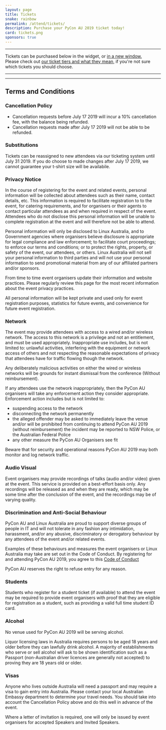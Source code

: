 ```yaml
---
layout: page
title: Tickets
snake: rainbow
permalink: /attend/tickets/
description: Purchase your PyCon AU 2019 ticket today!
card: tickets.png
sponsors: true
---
```

<script src='https://js.tito.io/v1' async></script>

<hr><span class="abstract">Tickets can be purchased below in the widget, or <a href="https://ti.to/pycon-au/2019">in a new window.</a><br>Please check out <a href="/attend/ticket-tiers">our ticket tiers and what they mean</a>, if you're not sure which tickets you should choose.
<hr>

<tito-widget event="pycon-au/2019"></tito-widget>
<link rel="stylesheet" type="text/css" href='/static/css/tito.css' />

<hr>

<a name="#terms"></a>
## Terms and Conditions

### Cancellation Policy

* Cancellation requests before July 17 2019 will incur a 10% cancellation fee, with the balance being refunded. 
* Cancellation requests made after July 17 2019 will not be able to be refunded. 

### Substitutions

Tickets can be reassigned to new attendees via our ticketing system until July 31 2019. If you do choose to made changes after July 17 2019, we cannot guarantee your t-shirt size will be availabile.

### Privacy Notice

In the course of registering for the event and related events, personal information will be collected about attendees such as their name, contact details, etc. This information is required to facilitate registration to to the event, for catering requirements, and for organisers or their agents to contact particular attendees as and when required in respect of the event. Attendees who do not disclose this personal information will be unable to complete registration at the event and will therefore not be able to attend.

Personal information will only be disclosed to Linux Australia, and to Government agencies where organisers believe disclosure is appropriate for legal compliance and law enforcement; to facilitate court proceedings; to enforce our terms and conditions; or to protect the rights, property, or safety of the event, our attendees, or others. Linux Australia will not sell your personal information to third parties and will not use your personal information to send promotional material from any of our affiliated partners and/or sponsors.

From time to time event organisers update their information and website practices. Please regularly review this page for the most recent information about the event privacy practices.

All personal information will be kept private and used only for event registration purposes, statistics for future events, and convenience for future event registration.

### Network
The event may provide attendees with access to a wired and/or wireless network. The access to this network is a privilege and not an entitlement, and must be used appropriately. Inappropriate use includes, but is not limited to: unlawful activities, interfering with the equipment or network access of others and not respecting the reasonable expectations of privacy that attendees have for traffic flowing though the network.

Any deliberately malicious activities on either the wired or wireless networks will be grounds for instant dismissal from the conference (Without reimbursement).

If any attendees use the network inappropriately, then the PyCon AU organisers will take any enforcement action they consider appropriate. Enforcement action includes but is not limited to:
* suspending access to the network
* disconnecting the network permanently
* the alleged offender may be asked to immediately leave the venue and/or will be prohibited from continuing to attend PyCon AU 2019 (without reimbursement)
the incident may be reported to NSW Police, or the Australian Federal Police
* any other measure the PyCon AU Organisers see fit

Beware that for security and operational reasons PyCon AU 2019 may both monitor and log network traffic.

### Audio Visual

Event organisers may provide recordings of talks (audio and/or video) given at the event. This service is provided on a best-effort basis only. Any recordings will be released as and when they are ready, which may be some time after the conclusion of the event, and the recordings may be of varying quality.

### Discrimination and Anti-Social Behaviour
PyCon AU and Linux Australia are proud to support diverse groups of people in IT and will not tolerate in any fashion any intimidation, harassment, and/or any abusive, discriminatory or derogatory behaviour by any attendees of the event and/or related events.

Examples of these behaviours and measures the event organisers or Linux Australia may take are set out in the Code of Conduct. By registering for and attending PyCon AU 2019, you agree to this [Code of Conduct](/conduct)

PyCon AU reserves the right to refuse entry for any reason.


### Students
Students who register for a student ticket (if available) to attend the event may be required to provide event organisers with proof that they are eligible for registration as a student, such as providing a valid full time student ID card.

### Alcohol
No venue used for PyCon AU 2019 will be serving alcohol. 

Liquor licensing laws in Australia requires persons to be aged 18 years and older before they can lawfully drink alcohol. A majority of establishments who serve or sell alcohol will ask to be shown identification such as a Passport (non-Australian driver licences are generally not accepted) to proving they are 18 years old or older.

### Visas

Anyone who lives outside Australia will need a passport and may require a visa to gain entry into Australia. Please contact your local Australian Embassy department to determine your travel needs. You should take into account the Cancellation Policy above and do this well in advance of the event.

Where a letter of invitation is required, one will only be issued by event organisers for accepted Speakers and Invited Speakers.
